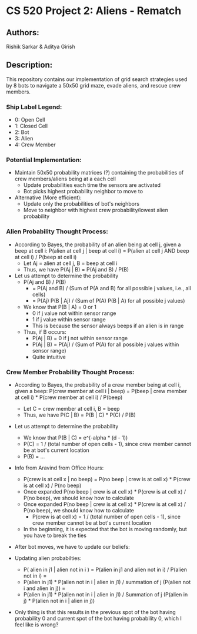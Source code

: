 # CS 520 Project 2: Aliens - Rematch

## Authors:
Rishik Sarkar & Aditya Girish

## Description:
This repository contains our implementation of grid search strategies used by 8 bots to navigate a 50x50 grid maze, evade aliens, and rescue crew members.

### Ship Label Legend:
- 0: Open Cell
- 1: Closed Cell
- 2: Bot
- 3: Alien
- 4: Crew Member

### Potential Implementation:
- Maintain 50x50 probability matrices (?) containing the probabilities of crew members/aliens being at a each cell
    - Update probabilities each time the sensors are activated
    - Bot picks highest probability neighbor to move to
- Alternative (More efficient):
    - Update only the probabilities of bot's neighbors
    - Move to neighbor with highest crew probability/lowest alien probability

### Alien Probability Thought Process:
- According to Bayes, the probability of an alien being at cell j, given a beep at cell i: P(alien at cell j | beep at cell i) = P(alien at cell j AND beep at cell i) / P(beep at cell i)
    - Let Aj = alien at cell j, B = beep at cell i
    - Thus, we have P(Aj | B) = P(Aj and B) / P(B)
- Let us attempt to determine the probability
    - P(Aj and B) / P(B)
        - = P(Aj and B) / (Sum of P(A and B) for all possible j values, i.e., all cells)
        - = P(Aj) P(B | Aj) / (Sum of P(A) P(B | A) for all possible j values)
    - We know that P(B | A) = 0 or 1
        - 0 if j value not within sensor range
        - 1 if j value within sensor range
        - This is because the sensor always beeps if an alien is in range
    - Thus, if B occurs:
        - P(Aj | B) = 0 if j not within sensor range
        - P(Aj | B) = P(Aj) / (Sum of P(A) for all possible j values within sensor range)
        - Quite intuitive

### Crew Member Probability Thought Process:
- According to Bayes, the probability of a crew member being at cell i, given a beep: P(crew member at cell i | beep) = P(beep | crew member at cell i) * P(crew member at cell i) / P(beep)
    - Let C = crew member at cell i, B = beep
    - Thus, we have P(C | B) = P(B | C) * P(C) / P(B)
- Let us attempt to determine the probability
    - We know that P(B | C) = e^(-alpha * (d - 1))
    - P(C) = 1 / (total number of open cells - 1), since crew member cannot be at bot's current location
    - P(B) = ...

- Info from Aravind from Office Hours:
    - P(crew is at cell x | no beep) = P(no beep | crew is at cell x) * P(crew is at cell x) / P(no beep)
    - Once expanded P(no beep | crew is at cell x) * P(crew is at cell x) / P(no beep), we should know how to calculate
    - Once expanded P(no beep | crew is at cell x) * P(crew is at cell x) / P(no beep), we should know how to calculate
        - P(crew is at cell x) = 1 / (total number of open cells - 1), since crew member cannot be at bot's current location
    - In the beginning, it is expected that the bot is moving randomly, but you have to break the ties

- After bot moves, we have to update our beliefs:

- Updating alien probabilties:
     - P( alien in j1 | alien not in i ) = P(alien in j1 and alien not in i) / P(alien not in i) =
    - P(alien in j1) * P(alien not in i | alien in j1) / summation of j (P(alien not i and alien in j))  =
    - P(alien in j1) * P(alien not in i | alien in j1) / Summation of j (P(alien in j) * P(alien not in i  | alien in j))

- Only thing is that this results in the previous spot of the bot having probability 0 and current spot of the bot having probability 0, which I feel like is wrong?
